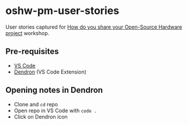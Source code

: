 # oshw-pm-user-stories

User stories captured for [How do you share your Open-Source Hardware project](https://pretalx.seagl.org/2024/talk/WKPDWZ/) workshop.

## Pre-requisites

- [VS Code](https://code.visualstudio.com/download)
- [Dendron](https://link.dendron.so/vscode) (VS Code Extension)

## Opening notes in Dendron

- Clone and `cd` repo
- Open repo in VS Code with `code .`
- Click on Dendron icon